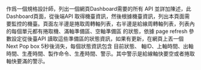 作爲一個規格設計師，列出一個網頁Dashboard需要的所有 API 並詳加陳述，此Dashboard頁面，從後端API 取得機臺資訊，然後根據機臺資訊，列出本頁面需要監控的機臺。頁面左半邊是捲取周轉軸列表，右半邊是給線周轉軸列表，列表內的每個單元都有捲取機、滿軸準備區、空軸準備區 的狀態，依據 page refresh 參數設定從後臺API 讀取這些準備區的狀態資訊，如果有更新，在網頁上丟一個 Next Pop box 5秒後消失，每個狀態資訊包含 目前狀態、 軸ID、上軸時間、出軸時間、生產時間、製作命令、生產時間、警示。其中警示是給線軸快要空或者捲取軸快要滿的警示。